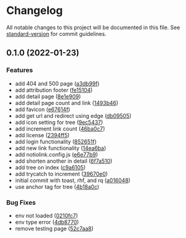 # Changelog

All notable changes to this project will be documented in this file. See [standard-version](https://github.com/conventional-changelog/standard-version) for commit guidelines.

## 0.1.0 (2022-01-23)


### Features

* add 404 and 500 page ([a3db99f](https://github.com/theodorusclarence/notiolink/commit/a3db99f24d43bc491c518cea604d6651abdc0eec))
* add attribution footer ([fe15104](https://github.com/theodorusclarence/notiolink/commit/fe15104dc93610ea890854d3ae07e51acc0b9795))
* add detail page ([8e1e909](https://github.com/theodorusclarence/notiolink/commit/8e1e909aa685ac51fdc5a0fe05bca9ada81ae272))
* add detail page count and link ([1493b46](https://github.com/theodorusclarence/notiolink/commit/1493b4607ce12b8294a00f2bbd0bbd56a6d8e5b6))
* add favicon ([e67614f](https://github.com/theodorusclarence/notiolink/commit/e67614fd7aa0fca32b9d1ff05f2621c6ab39a248))
* add get url and redirect using edge ([db09505](https://github.com/theodorusclarence/notiolink/commit/db09505ee4932d02bf405b51d87d6711928702be))
* add icon setting for tree ([9ec5437](https://github.com/theodorusclarence/notiolink/commit/9ec5437779c1ac8e808bc472b80d48b025b32930))
* add increment link count ([46ba0c7](https://github.com/theodorusclarence/notiolink/commit/46ba0c74afe5c7acbc3ff0cfdeb7dab44df11a13))
* add license ([2394ff5](https://github.com/theodorusclarence/notiolink/commit/2394ff514f55edc7f3b35bbf330735cc1607e946))
* add login functionality ([852651f](https://github.com/theodorusclarence/notiolink/commit/852651f36dda1381656e250629c76cfc4e061f66))
* add new link functionality ([14ea6ba](https://github.com/theodorusclarence/notiolink/commit/14ea6ba66aad91f4ada56e1640d1ba49ef5fc569))
* add notiolink.config.js ([e6e77b9](https://github.com/theodorusclarence/notiolink/commit/e6e77b92eaf1c2cf5f2c8f97330784bbf66829c0))
* add shorten another in detail ([6f7a510](https://github.com/theodorusclarence/notiolink/commit/6f7a510aa77f997006bf1d62ff27646a31ea1505))
* add tree on index ([c9a6105](https://github.com/theodorusclarence/notiolink/commit/c9a61055015c9dbe7fed47bf48505033a0806095))
* add trycatch to increment ([39670e0](https://github.com/theodorusclarence/notiolink/commit/39670e0cf6348f108d932a2858099c1e2f9e2635))
* initial commit with toast, rhf, and rq ([a016048](https://github.com/theodorusclarence/notiolink/commit/a016048afb70976692d6c77f68e7c9a98e10d6ed))
* use anchor tag for tree ([4b18a0c](https://github.com/theodorusclarence/notiolink/commit/4b18a0c5ce5ba52b4550d9889fd0204d4f267ef0))


### Bug Fixes

* env not loaded ([0210fc7](https://github.com/theodorusclarence/notiolink/commit/0210fc74da109a173b64bf3a1598b46c98fc92cc))
* env type error ([4db8770](https://github.com/theodorusclarence/notiolink/commit/4db8770d2a0d7df844bcad1657bd14d7842c8598))
* remove testing page ([52c7aa8](https://github.com/theodorusclarence/notiolink/commit/52c7aa838504ad4bf2742918db350f7c83b31556))
